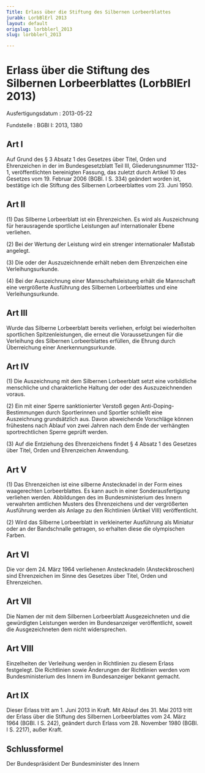 ```yaml
---
Title: Erlass über die Stiftung des Silbernen Lorbeerblattes
jurabk: LorbBlErl 2013
layout: default
origslug: lorbblerl_2013
slug: lorbblerl_2013

---
```


# Erlass über die Stiftung des Silbernen Lorbeerblattes (LorbBlErl 2013)

Ausfertigungsdatum
:   2013-05-22

Fundstelle
:   BGBl I: 2013, 1380


## Art I

Auf Grund des § 3 Absatz 1 des Gesetzes über Titel, Orden und
Ehrenzeichen in der im Bundesgesetzblatt Teil III, Gliederungsnummer
1132-1, veröffentlichten bereinigten Fassung, das zuletzt durch
Artikel 10 des Gesetzes vom 19. Februar 2006 (BGBl. I S. 334) geändert
worden ist, bestätige ich die Stiftung des Silbernen Lorbeerblattes
vom 23. Juni 1950.


## Art II

(1) Das Silberne Lorbeerblatt ist ein Ehrenzeichen. Es wird als
Auszeichnung für herausragende sportliche Leistungen auf
internationaler Ebene verliehen.

(2) Bei der Wertung der Leistung wird ein strenger internationaler
Maßstab angelegt.

(3) Die oder der Auszuzeichnende erhält neben dem Ehrenzeichen eine
Verleihungsurkunde.

(4) Bei der Auszeichnung einer Mannschaftsleistung erhält die
Mannschaft eine vergrößerte Ausführung des Silbernen Lorbeerblattes
und eine Verleihungsurkunde.


## Art III

Wurde das Silberne Lorbeerblatt bereits verliehen, erfolgt bei
wiederholten sportlichen Spitzenleistungen, die erneut die
Voraussetzungen für die Verleihung des Silbernen Lorbeerblattes
erfüllen, die Ehrung durch Überreichung einer Anerkennungsurkunde.


## Art IV

(1) Die Auszeichnung mit dem Silbernen Lorbeerblatt setzt eine
vorbildliche menschliche und charakterliche Haltung der oder des
Auszuzeichnenden voraus.

(2) Ein mit einer Sperre sanktionierter Verstoß gegen Anti-Doping-
Bestimmungen durch Sportlerinnen und Sportler schließt eine
Auszeichnung grundsätzlich aus. Davon abweichende Vorschläge können
frühestens nach Ablauf von zwei Jahren nach dem Ende der verhängten
sportrechtlichen Sperre geprüft werden.

(3) Auf die Entziehung des Ehrenzeichens findet § 4 Absatz 1 des
Gesetzes über Titel, Orden und Ehrenzeichen Anwendung.


## Art V

(1) Das Ehrenzeichen ist eine silberne Anstecknadel in der Form eines
waagerechten Lorbeerblattes. Es kann auch in einer Sonderausfertigung
verliehen werden. Abbildungen des im Bundesministerium des Innern
verwahrten amtlichen Musters des Ehrenzeichens und der vergrößerten
Ausführung werden als Anlage zu den Richtlinien (Artikel VIII)
veröffentlicht.

(2) Wird das Silberne Lorbeerblatt in verkleinerter Ausführung als
Miniatur oder an der Bandschnalle getragen, so erhalten diese die
olympischen Farben.


## Art VI

Die vor dem 24. März 1964 verliehenen Anstecknadeln (Ansteckbroschen)
sind Ehrenzeichen im Sinne des Gesetzes über Titel, Orden und
Ehrenzeichen.


## Art VII

Die Namen der mit dem Silbernen Lorbeerblatt Ausgezeichneten und die
gewürdigten Leistungen werden im Bundesanzeiger veröffentlicht, soweit
die Ausgezeichneten dem nicht widersprechen.


## Art VIII

Einzelheiten der Verleihung werden in Richtlinien zu diesem Erlass
festgelegt. Die Richtlinien sowie Änderungen der Richtlinien werden
vom Bundesministerium des Innern im Bundesanzeiger bekannt gemacht.


## Art IX

Dieser Erlass tritt am 1. Juni 2013 in Kraft. Mit Ablauf des 31. Mai
2013 tritt der Erlass über die Stiftung des Silbernen Lorbeerblattes
vom 24. März 1964 (BGBl. I S. 242), geändert durch Erlass vom 28.
November 1980 (BGBl. I S. 2217), außer Kraft.


## Schlussformel

Der Bundespräsident
Der Bundesminister des Innern

